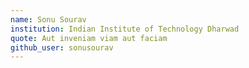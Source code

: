 ```yaml
---
name: Sonu Sourav 
institution: Indian Institute of Technology Dharwad
quote: Aut inveniam viam aut faciam
github_user: sonusourav
---
```

